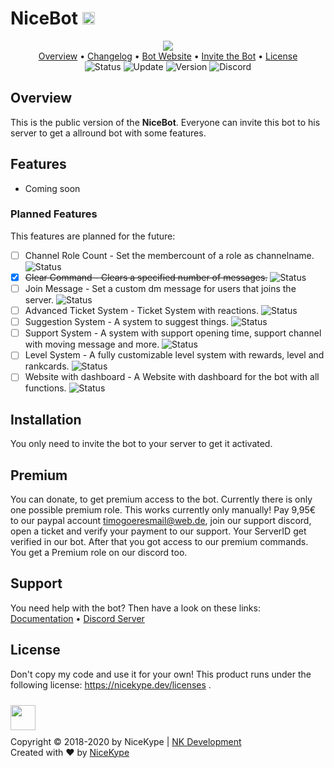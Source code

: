 # NiceBot <img src="https://nicekype.dev/images/nicebot/NiceBot-Avatar-Round.png" width="20px" height="20px">

<p align="center">
  <img src="https://nicekype.dev/images/nicebot/NiceBot-Banner-V2.png"><br>
  <a href="https://github.com/NiceKype/NiceBot#overview">Overview</a> •
  <a href="/CHANGELOG.md">Changelog</a> •
  <a href="https://nicekype.dev">Bot Website</a> •
  <a href="https://discordapp.com/api/oauth2/authorize?client_id=670419485567483904&permissions=304082160&redirect_uri=https%3A%2F%2Fdiscord.gg%2FyMhThb7&scope=bot">Invite the Bot</a> •
  <a href="https://github.com/NiceKype/NiceBot#license">License</a><br>
  <img src="https://img.shields.io/badge/Status-WIP-ed6f00.svg" alt="Status">
  <img src="https://img.shields.io/badge/Last%20Update-08.04.2020-272727.svg" alt="Update">
  <img src="https://img.shields.io/badge/Version-0.0.2-blue.svg" alt="Version">
  <img src="https://discordapp.com/api/guilds/599013820513648640/widget.png" alt="Discord" href="https://nicekype.dev/discord">
</p>

## Overview
This is the public version of the **NiceBot**. Everyone can invite this bot to his server to get a allround bot with some features.

## Features
- Coming soon

### Planned Features
This features are planned for the future:

- [ ] Channel Role Count - Set the membercount of a role as channelname. <img src="https://img.shields.io/badge/Status-WIP-ed6f00.svg" alt="Status">
- [X] ~~Clear Command - Clears a specified number of messages.~~ <img src="https://img.shields.io/badge/Status-Ready-43cc11.svg" alt="Status">
- [ ] Join Message - Set a custom dm message for users that joins the server. <img src="https://img.shields.io/badge/Status-Not%20Set-black.svg" alt="Status">
- [ ] Advanced Ticket System - Ticket System with reactions. <img src="https://img.shields.io/badge/Status-Not%20Set-black.svg" alt="Status">
- [ ] Suggestion System - A system to suggest things. <img src="https://img.shields.io/badge/Status-WIP-ed6f00.svg" alt="Status">
- [ ] Support System - A system with support opening time, support channel with moving message and more. <img src="https://img.shields.io/badge/Status-Not%20Set-black.svg" alt="Status">
- [ ] Level System - A fully customizable level system with rewards, level and rankcards. <img src="https://img.shields.io/badge/Status-Not%20Set-black.svg" alt="Status">
- [ ] Website with dashboard - A Website with dashboard for the bot with all functions. <img src="https://img.shields.io/badge/Status-Not%20Set-black.svg" alt="Status">

## Installation
You only need to invite the bot to your server to get it activated.

## Premium
You can donate, to get premium access to the bot. Currently there is only one possible premium role.
This works currently only manually! Pay 9,95€ to our paypal account [timogoeresmail@web.de](https://www.paypal.me/TimoGoeres), join our support discord, open a ticket and verify your payment to our support. Your ServerID get verified in our bot. After that you got access to our premium commands.
You get a Premium role on our discord too.

## Support
You need help with the bot? Then have a look on these links:<br>
[Documentation](#) • [Discord Server](https://nicekype.dev/discord)

## License

Don't copy my code and use it for your own!
This product runs under the following license: https://nicekype.dev/licenses .

<img src="https://nicekype.dev/images/nicebot/NiceBot-Avatar-Round.png" width="40px" height="40px" style="margin: 10px 0;"><br>
Copyright © 2018-2020 by NiceKype | [NK Development](https://nicekype.dev)<br>
Created with ❤️ by [NiceKype](https://nicekype.de)
